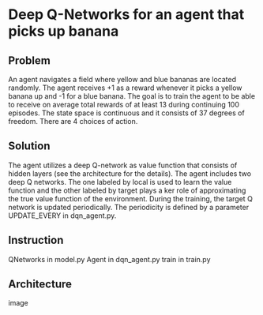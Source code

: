 # Deep Q-Networks for an agent that picks up banana

## Problem
An agent navigates a field where yellow and blue bananas are located randomly. The agent receives +1 as a reward whenever it picks a yellow banana up and -1 for a blue banana. The goal is to train the agent to be able to receive on average total rewards of at least 13 during continuing 100 episodes. The state space is continuous and it consists of 37 degrees of freedom. There are 4 choices of action. 

## Solution
The agent utilizes a deep Q-network as value function that consists of hidden layers (see the architecture for the details). The agent includes two deep Q networks. The one labeled by local is used to learn the value function and the other labeled by target plays a ker role of approximating the true value function of the environment. During the training, the target Q network is updated periodically. The periodicity is defined by a parameter UPDATE_EVERY in dqn_agent.py.

## Instruction
QNetworks in model.py
Agent in dqn_agent.py
train in train.py




## Architecture
image